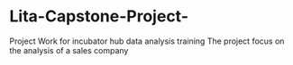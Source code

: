 # Lita-Capstone-Project-
Project Work for incubator hub data analysis training 
The project focus on the analysis of a sales company 
